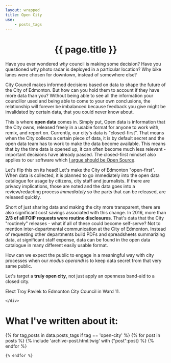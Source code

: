 ```yaml
---
layout: wrapped
title: Open City
use:
    - posts_tags
---
```


<h1 style="text-align:center;">{{ page.title }}</h1>

<article class="is-centered post">
    <div class="post-content">
        <p>
            Have you ever wondered <em>why</em> council is making some decision? Have you questioned why photo radar is
            deployed in a particular location? Why bike lanes were chosen for downtown, instead of somewhere else?
        </p>
        <p>
            City Council makes informed decisions based on data to shape the future of the City of Edmonton. But how can
            you hold them to account if they have more data than you? Without being able to see all the information your
            councillor used and being able to come to your own conclusions, the relationship will forever be imbalanced
            because feedback you give might be invalidated by certain data, that you could never know about.
        </p>
        <p>
            This is where <strong>open data</strong> comes in. Simply put, Open data is information that the City owns, released freely
            in a usable format for anyone to work with, remix, and report on. Currently, our city's data is "closed-first".
            That means when the City collects a certain piece of data, it is by default secret and the open data team has to
            work to make the data become available. This means that by the time data is opened up, it can often become much
            less relevant - important decisions have already passed. The closed-first mindset also applies to our software
            which <a href="/blog/2016/08/10/open-sourcing-edmontons-software">I argue should be Open Source</a>.
        </p>
        <p>
            Let's flip this on its head! Let's make the City of Edmonton "open-first". When data is collected, it is planned
            to go immediately into the open data catalogue for usage by citizens, city staff and journalists. If there are
            privacy implications, those are noted and the data goes into a review/redacting process <em>immediately</em>
            so the parts that can be released, are released quickly.
        </p>
        <p>
            Short of just sharing data and making the city more transparent, there are also significant cost savings associated
            with this change. In 2016, more than <strong>2/3 of all FOIP requests were routine disclosures</strong>. That's
            data that the City "routinely" releases - what if all of these could become self-serve? Not to mention inter-departmental
            communication at the City of Edmonton. Instead of requesting other departments build PDFs and spreadsheets
            summarizing data, at significant staff expense, data can be found in the open data catalogue in many different
            easily usable format.
        </p>
        <p>
            How can we expect the public to engage in a meaningful way with city processes when our <em>modus operandi</em>
            is to keep data secret from that very same public.
        </p>
        <p>
            Let's target a <strong>truly open city</strong>, not just apply an openness band-aid to a closed city.
        </p>
        <p>
            Elect Troy Pavlek to Edmonton City Council in Ward 11.
        </p>
        
    </div>
</article>


<h1 class="is-centered">What I've written about it:</h1>
<div class="blog-archive">
    {% for tag,posts in data.posts_tags if tag == 'open-city' %}
        {% for post in posts %}
            {% include 'archive-post.html.twig' with {"post":post} %}
        {% endfor %}
        
    {% endfor %}
</div>
